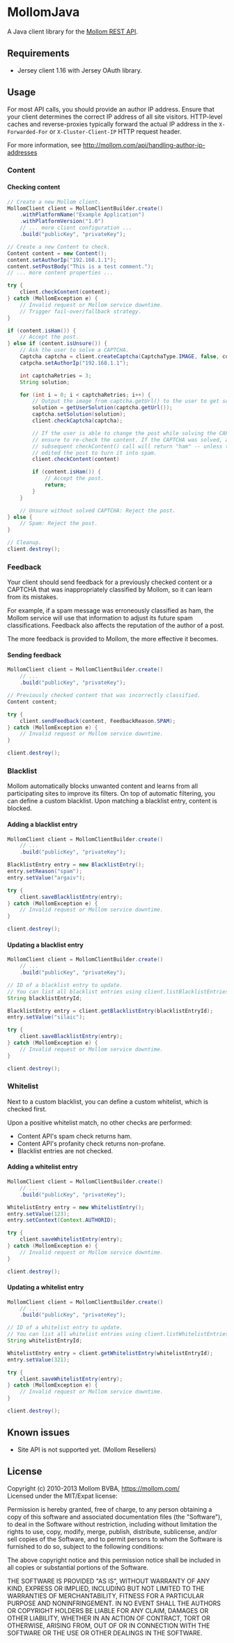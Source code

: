 # MollomJava

A Java client library for the [Mollom REST API](https://mollom.com/api).

## Requirements

* Jersey client 1.16 with Jersey OAuth library.

## Usage

For most API calls, you should provide an author IP address.  Ensure that your client determines the correct IP address of all site visitors.  HTTP-level caches and reverse-proxies typically forward the actual IP address in the `X-Forwarded-For` or `X-Cluster-Client-IP` HTTP request header.

For more information, see http://mollom.com/api/handling-author-ip-addresses


### Content

#### Checking content

```java
// Create a new Mollom client.
MollomClient client = MollomClientBuilder.create()
    .withPlatformName("Example Application")
    .withPlatformVersion("1.0")
    // ... more client configuration ...
    .build("publicKey", "privateKey");

// Create a new Content to check.
Content content = new Content();
content.setAuthorIp("192.168.1.1");
content.setPostBody("This is a test comment.");
// ... more content properties ...

try {
    client.checkContent(content);
} catch (MollomException e) {
    // Invalid request or Mollom service downtime.
    // Trigger fail-over/fallback strategy.
}

if (content.isHam()) {
    // Accept the post.
} else if (content.isUnsure()) {
    // Ask the user to solve a CAPTCHA.
    Captcha captcha = client.createCaptcha(CaptchaType.IMAGE, false, content);
    catpcha.setAuthorIp("192.168.1.1");

    int captchaRetries = 3;
    String solution;

    for (int i = 0; i < captchaRetries; i++) {
        // Output the image from captcha.getUrl() to the user to get solution.
        solution = getUserSolution(captcha.getUrl());
        captcha.setSolution(solution);
        client.checkCaptcha(captcha);

        // If the user is able to change the post while solving the CAPTCHA,
        // ensure to re-check the content. If the CAPTCHA was solved, a
        // subsequent checkContent() call will return "ham" -- unless the user
        // edited the post to turn it into spam.
        client.checkContent(content)

        if (content.isHam()) {
            // Accept the post.
            return;
        }
    }

    // Unsure without solved CAPTCHA: Reject the post.
} else {
    // Spam: Reject the post.
}

// Cleanup.
client.destroy();
```

### Feedback

Your client should send feedback for a previously checked content or a CAPTCHA
that was inappropriately classified by Mollom, so it can learn from its
mistakes.

For example, if a spam message was erroneously classified as ham, the Mollom
service will use that information to adjust its future spam classifications.
Feedback also affects the reputation of the author of a post.

The more feedback is provided to Mollom, the more effective it becomes.


#### Sending feedback

```java
MollomClient client = MollomClientBuilder.create()
    // ...
    .build("publicKey", "privateKey");

// Previously checked content that was incorrectly classified.
Content content;

try {
    client.sendFeedback(content, FeedbackReason.SPAM);
} catch (MollomException e) {
    // Invalid request or Mollom service downtime.
}

client.destroy();
```

### Blacklist

Mollom automatically blocks unwanted content and learns from all participating
sites to improve its filters.  On top of automatic filtering, you can define a
custom blacklist.  Upon matching a blacklist entry, content is blocked.

#### Adding a blacklist entry

```java
MollomClient client = MollomClientBuilder.create()
    // ...
    .build("publicKey", "privateKey");

BlacklistEntry entry = new BlacklistEntry();
entry.setReason("spam");
entry.setValue("argaiv");

try {
    client.saveBlacklistEntry(entry);
} catch (MollomException e) {
    // Invalid request or Mollom service downtime.
}

client.destroy();
```

#### Updating a blacklist entry

```java
MollomClient client = MollomClientBuilder.create()
    // ...
    .build("publicKey", "privateKey");

// ID of a blacklist entry to update.
// You can list all blacklist entries using client.listBlacklistEntries().
String blacklistEntryId;

BlacklistEntry entry = client.getBlacklistEntry(blacklistEntryId);
entry.setValue("silaic");

try {
    client.saveBlacklistEntry(entry);
} catch (MollomException e) {
    // Invalid request or Mollom service downtime.
}

client.destroy();
```

### Whitelist

Next to a custom blacklist, you can define a custom whitelist, which is checked
first.

Upon a positive whitelist match, no other checks are performed:
* Content API's spam check returns ham.
* Content API's profanity check returns non-profane.
* Blacklist entries are not checked.

#### Adding a whitelist entry

```java
MollomClient client = MollomClientBuilder.create()
    // ...
    .build("publicKey", "privateKey");

WhitelistEntry entry = new WhitelistEntry();
entry.setValue(123);
entry.setContext(Context.AUTHORID);

try {
    client.saveWhitelistEntry(entry);
} catch (MollomException e) {
    // Invalid request or Mollom service downtime.
}

client.destroy();
```

#### Updating a whitelist entry

```java
MollomClient client = MollomClientBuilder.create()
    // ...
    .build("publicKey", "privateKey");

// ID of a whitelist entry to update.
// You can list all whitelist entries using client.listWhitelistEntries().
String whitelistEntryId;

WhitelistEntry entry = client.getWhitelistEntry(whitelistEntryId);
entry.setValue(321);

try {
    client.saveWhitelistEntry(entry);
} catch (MollomException e) {
    // Invalid request or Mollom service downtime.
}

client.destroy();
```

## Known issues

* Site API is not supported yet. (Mollom Resellers)


## License

Copyright (c) 2010-2013 Mollom BVBA, https://mollom.com/  
Licensed under the MIT/Expat license:

Permission is hereby granted, free of charge, to any person obtaining
a copy of this software and associated documentation files (the
"Software"), to deal in the Software without restriction, including
without limitation the rights to use, copy, modify, merge, publish,
distribute, sublicense, and/or sell copies of the Software, and to
permit persons to whom the Software is furnished to do so, subject to
the following conditions:

The above copyright notice and this permission notice shall be included
in all copies or substantial portions of the Software.

THE SOFTWARE IS PROVIDED "AS IS", WITHOUT WARRANTY OF ANY KIND,
EXPRESS OR IMPLIED, INCLUDING BUT NOT LIMITED TO THE WARRANTIES OF
MERCHANTABILITY, FITNESS FOR A PARTICULAR PURPOSE AND NONINFRINGEMENT.
IN NO EVENT SHALL THE AUTHORS OR COPYRIGHT HOLDERS BE LIABLE FOR ANY
CLAIM, DAMAGES OR OTHER LIABILITY, WHETHER IN AN ACTION OF CONTRACT,
TORT OR OTHERWISE, ARISING FROM, OUT OF OR IN CONNECTION WITH THE
SOFTWARE OR THE USE OR OTHER DEALINGS IN THE SOFTWARE.

